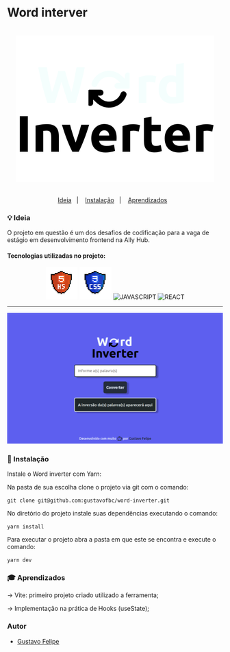 # Word interver
<br/>
<div align="center">
  <img alt="Word inverter" src="https://github.com/gustavofbc/word-inverter/blob/main/src/assets/logo.svg"/>
</div>
<br/>

<p align="center">
  <a href="#bulb-ideia">Ideia</a>&nbsp;&nbsp;&nbsp;|&nbsp;&nbsp;&nbsp;
  <a href="#wrench-instalação">Instalação</a>&nbsp;&nbsp;&nbsp;|&nbsp;&nbsp;&nbsp;
  <a href="#mortar_board-aprendizados">Aprendizados</a>&nbsp;&nbsp;&nbsp;
</p>

### :bulb: Ideia
O projeto em questão é um dos desafios de codificação para a vaga de estágio em desenvolvimento frontend na Ally Hub.

<h4> Tecnologias utilizadas no projeto:</h4>

<p align="center">
    <img alt="HTML5" title="HTML5" src="https://github.com/gustavofbc/pixel_of_shields/blob/main/base/html.png" width="75"/>
    <img alt="CSS3" title="CSS3" src="https://github.com/gustavofbc/pixel_of_shields/blob/main/base/css.png" width="75"/>
    <img alt="JAVASCRIPT" title="JAVASCRIPT" src="https://github.com/gustavofbc/pixel_of_shields/blob/main/base/javascript.png" width="75"/>
    <img alt="REACT" title="REACT" src="https://github.com/gustavofbc/pixel_of_shields/blob/main/base/react.png" width="75"/>
</p>

<hr/>


<p align="center">
  <img alt="Interface" src="https://github.com/gustavofbc/word-inverter/blob/main/src/assets/word-inverter-interface.png"/>
</p>


### :wrench: Instalação

Instale o Word inverter com Yarn:


Na pasta de sua escolha clone o projeto via git com o comando:
```
git clone git@github.com:gustavofbc/word-inverter.git
```

No diretório do projeto instale suas dependências executando o comando:
```
yarn install
```

Para executar o projeto abra a pasta em que este se encontra e execute o comando:
```
yarn dev
```

### :mortar_board: Aprendizados

-> Vite: primeiro projeto criado utilizado a ferramenta;

-> Implementação na prática de Hooks (useState);

### Autor

- [Gustavo Felipe](https://github.com/gustavofbc)
